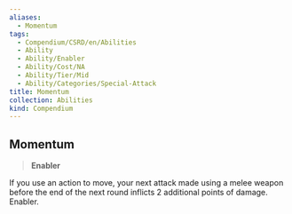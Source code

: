 ```yaml
---
aliases:
  - Momentum
tags:
  - Compendium/CSRD/en/Abilities
  - Ability
  - Ability/Enabler
  - Ability/Cost/NA
  - Ability/Tier/Mid
  - Ability/Categories/Special-Attack
title: Momentum
collection: Abilities
kind: Compendium
---
```

## Momentum  
>**Enabler**
  
If you use an action to move, your next attack made using a melee weapon before the end of the next round inflicts 2 additional points of damage. Enabler.